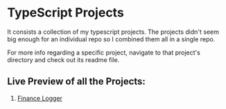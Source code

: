 # TypeScript Projects

It consists a collection of my typescript projects. The projects didn't seem big enough for an individual repo so I combined them all in a single repo.

For more info regarding a specific project, navigate to that project's directory and check out its readme file.

## Live Preview of all the Projects:

1. [Finance Logger](https://financelogger-dk.netlify.app/)
